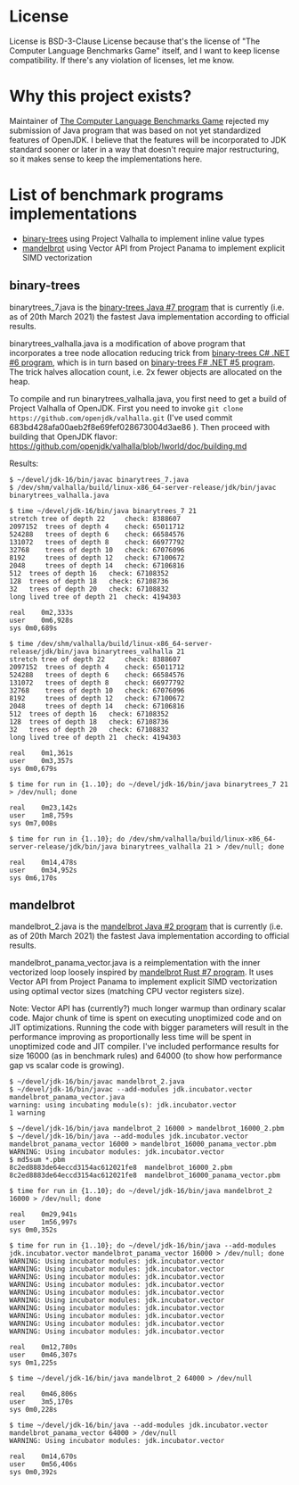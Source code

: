 # License

License is BSD-3-Clause License because that's the license of "The Computer Language Benchmarks Game" itself, and I want to keep license compatibility. If there's any violation of licenses, let me know.

# Why this project exists?

Maintainer of [The Computer Language Benchmarks Game](https://salsa.debian.org/benchmarksgame-team/benchmarksgame) rejected my submission of Java program that was based on not yet standardized features of OpenJDK. I believe that the features will be incorporated to JDK standard sooner or later in a way that doesn't require major restructuring, so it makes sense to keep the implementations here.

# List of benchmark programs implementations

- [binary-trees](#binary-trees) using Project Valhalla to implement inline value types
- [mandelbrot](#mandelbrot) using Vector API from Project Panama to implement explicit SIMD vectorization

## binary-trees

binarytrees_7.java is the [binary-trees Java #7 program](https://benchmarksgame-team.pages.debian.net/benchmarksgame/program/binarytrees-java-7.html) that is currently (i.e. as of 20th March 2021) the fastest Java implementation according to official results.

binarytrees_valhalla.java is a modification of above program that incorporates a tree node allocation reducing trick from [binary-trees C# .NET #6 program](https://benchmarksgame-team.pages.debian.net/benchmarksgame/program/binarytrees-csharpcore-6.html), which is in turn based on [binary-trees F# .NET #5 program](https://benchmarksgame-team.pages.debian.net/benchmarksgame/program/binarytrees-fsharpcore-5.html). The trick halves allocation count, i.e. 2x fewer objects are allocated on the heap.

To compile and run binarytrees_valhalla.java, you first need to get a build of Project Valhalla of OpenJDK. First you need to invoke `git clone https://github.com/openjdk/valhalla.git` (I've used commit 683bd428afa00aeb2f8e69fef028673004d3ae86 ). Then proceed with building that OpenJDK flavor: https://github.com/openjdk/valhalla/blob/lworld/doc/building.md

Results:
```
$ ~/devel/jdk-16/bin/javac binarytrees_7.java 
$ /dev/shm/valhalla/build/linux-x86_64-server-release/jdk/bin/javac binarytrees_valhalla.java 

$ time ~/devel/jdk-16/bin/java binarytrees_7 21
stretch tree of depth 22	 check: 8388607
2097152	 trees of depth 4	 check: 65011712
524288	 trees of depth 6	 check: 66584576
131072	 trees of depth 8	 check: 66977792
32768	 trees of depth 10	 check: 67076096
8192	 trees of depth 12	 check: 67100672
2048	 trees of depth 14	 check: 67106816
512	 trees of depth 16	 check: 67108352
128	 trees of depth 18	 check: 67108736
32	 trees of depth 20	 check: 67108832
long lived tree of depth 21	 check: 4194303

real	0m2,333s
user	0m6,928s
sys	0m0,689s

$ time /dev/shm/valhalla/build/linux-x86_64-server-release/jdk/bin/java binarytrees_valhalla 21
stretch tree of depth 22	 check: 8388607
2097152	 trees of depth 4	 check: 65011712
524288	 trees of depth 6	 check: 66584576
131072	 trees of depth 8	 check: 66977792
32768	 trees of depth 10	 check: 67076096
8192	 trees of depth 12	 check: 67100672
2048	 trees of depth 14	 check: 67106816
512	 trees of depth 16	 check: 67108352
128	 trees of depth 18	 check: 67108736
32	 trees of depth 20	 check: 67108832
long lived tree of depth 21	 check: 4194303

real	0m1,361s
user	0m3,357s
sys	0m0,679s

$ time for run in {1..10}; do ~/devel/jdk-16/bin/java binarytrees_7 21 > /dev/null; done

real	0m23,142s
user	1m8,759s
sys	0m7,008s

$ time for run in {1..10}; do /dev/shm/valhalla/build/linux-x86_64-server-release/jdk/bin/java binarytrees_valhalla 21 > /dev/null; done

real	0m14,478s
user	0m34,952s
sys	0m6,170s

```

## mandelbrot

mandelbrot_2.java is the [mandelbrot Java #2 program](https://benchmarksgame-team.pages.debian.net/benchmarksgame/program/mandelbrot-java-2.html) that is currently (i.e. as of 20th March 2021) the fastest Java implementation according to official results.

mandelbrot_panama_vector.java is a reimplementation with the inner vectorized loop loosely inspired by [mandelbrot Rust #7 program](https://benchmarksgame-team.pages.debian.net/benchmarksgame/program/mandelbrot-rust-7.html). It uses Vector API from Project Panama to implement explicit SIMD vectorization using optimal vector sizes (matching CPU vector registers size).

Note: Vector API has (currently?) much longer warmup than ordinary scalar code. Major chunk of time is spent on executing unoptimized code and on JIT optimizations. Running the code with bigger parameters will result in the performance improving as proportionally less time will be spent in unoptimized code and JIT compiler. I've included performance results for size 16000 (as in benchmark rules) and 64000 (to show how performance gap vs scalar code is growing).

```
$ ~/devel/jdk-16/bin/javac mandelbrot_2.java 
$ ~/devel/jdk-16/bin/javac --add-modules jdk.incubator.vector mandelbrot_panama_vector.java 
warning: using incubating module(s): jdk.incubator.vector
1 warning

$ ~/devel/jdk-16/bin/java mandelbrot_2 16000 > mandelbrot_16000_2.pbm
$ ~/devel/jdk-16/bin/java --add-modules jdk.incubator.vector mandelbrot_panama_vector 16000 > mandelbrot_16000_panama_vector.pbm
WARNING: Using incubator modules: jdk.incubator.vector
$ md5sum *.pbm
8c2ed8883de64eccd3154ac612021fe8  mandelbrot_16000_2.pbm
8c2ed8883de64eccd3154ac612021fe8  mandelbrot_16000_panama_vector.pbm

$ time for run in {1..10}; do ~/devel/jdk-16/bin/java mandelbrot_2 16000 > /dev/null; done

real	0m29,941s
user	1m56,997s
sys	0m0,352s

$ time for run in {1..10}; do ~/devel/jdk-16/bin/java --add-modules jdk.incubator.vector mandelbrot_panama_vector 16000 > /dev/null; done
WARNING: Using incubator modules: jdk.incubator.vector
WARNING: Using incubator modules: jdk.incubator.vector
WARNING: Using incubator modules: jdk.incubator.vector
WARNING: Using incubator modules: jdk.incubator.vector
WARNING: Using incubator modules: jdk.incubator.vector
WARNING: Using incubator modules: jdk.incubator.vector
WARNING: Using incubator modules: jdk.incubator.vector
WARNING: Using incubator modules: jdk.incubator.vector
WARNING: Using incubator modules: jdk.incubator.vector
WARNING: Using incubator modules: jdk.incubator.vector

real	0m12,780s
user	0m46,307s
sys	0m1,225s

$ time ~/devel/jdk-16/bin/java mandelbrot_2 64000 > /dev/null

real	0m46,806s
user	3m5,170s
sys	0m0,228s

$ time ~/devel/jdk-16/bin/java --add-modules jdk.incubator.vector mandelbrot_panama_vector 64000 > /dev/null
WARNING: Using incubator modules: jdk.incubator.vector

real	0m14,670s
user	0m56,406s
sys	0m0,392s
```